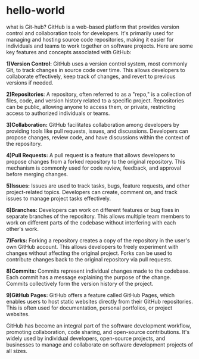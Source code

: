 # hello-world
what is Git-hub?
GitHub is a web-based platform that provides version control and collaboration tools for developers. It's primarily used for managing and hosting source code repositories, making it easier for individuals and teams to work together on software projects. Here are some key features and concepts associated with GitHub:

**1)Version Control:** GitHub uses a version control system, most commonly Git, to track changes in source code over time. This allows developers to collaborate effectively, keep track of changes, and revert to previous versions if needed.

**2)Repositories**: A repository, often referred to as a "repo," is a collection of files, code, and version history related to a specific project. Repositories can be public, allowing anyone to access them, or private, restricting access to authorized individuals or teams.

**3)Collaboration:** GitHub facilitates collaboration among developers by providing tools like pull requests, issues, and discussions. Developers can propose changes, review code, and have discussions within the context of the repository.

**4)Pull Requests:** A pull request is a feature that allows developers to propose changes from a forked repository to the original repository. This mechanism is commonly used for code review, feedback, and approval before merging changes.

**5)Issues:** Issues are used to track tasks, bugs, feature requests, and other project-related topics. Developers can create, comment on, and track issues to manage project tasks effectively.

**6)Branches:** Developers can work on different features or bug fixes in separate branches of the repository. This allows multiple team members to work on different parts of the codebase without interfering with each other's work.

**7)Forks:** Forking a repository creates a copy of the repository in the user's own GitHub account. This allows developers to freely experiment with changes without affecting the original project. Forks can be used to contribute changes back to the original repository via pull requests.

**8)Commits:** Commits represent individual changes made to the codebase. Each commit has a message explaining the purpose of the change. Commits collectively form the version history of the project.

**9)GitHub Pages:** GitHub offers a feature called GitHub Pages, which enables users to host static websites directly from their GitHub repositories. This is often used for documentation, personal portfolios, or project websites.

GitHub has become an integral part of the software development workflow, promoting collaboration, code sharing, and open-source contributions. It's widely used by individual developers, open-source projects, and businesses to manage and collaborate on software development projects of all sizes.
